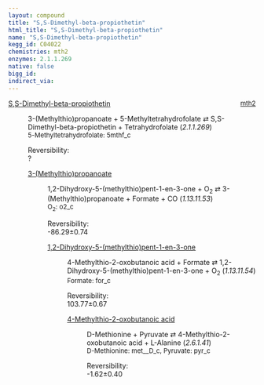 ```yaml
---
layout: compound
title: "S,S-Dimethyl-beta-propiothetin"
html_title: "S,S-Dimethyl-beta-propiothetin"
name: "S,S-Dimethyl-beta-propiothetin"
kegg_id: C04022
chemistries: mth2
enzymes: 2.1.1.269
native: false
bigg_id:
indirect_via:
---
```

<dl><dt class='rs-product'><a href='{{ site.url }}{{ site.baseurl }}/compounds/C04022' class='link-dark' data-bs-toggle='tooltip' data-bs-html='true' data-bs-title='KEGG: C04022'>S,S-Dimethyl-beta-propiothetin</a><span style='float: right; max-width: 40%'><a href='{{ site.url }}{{ site.baseurl }}/chemistries/mth2' class='link-dark opacity-50' style='font-size: small; word-wrap: anywhere;'>mth2</a></span></dt><dd><p>3-(Methylthio)propanoate + 5-Methyltetrahydrofolate &#8644; S,S-Dimethyl-beta-propiothetin + Tetrahydrofolate (<i>2.1.1.269</i>)<br /><span style='font-size: small;'><span data-bs-toggle='tooltip' data-bs-html='true' data-bs-title='KEGG: C00440'>5-Methyltetrahydrofolate</span>: 5mthf_c</span><br /><div class="reversibility_info">Reversibility: <div class="progress"><div class="progress-bar bg-light" role="progressbar" style="width: 100%" aria-valuenow="0" aria-valuemin="0" aria-valuemax="100"></div></div><span>?</span><div class="progress"><div class="progress-bar bg-light" role="progressbar" style="width: 100%" aria-valuenow="0" aria-valuemin="0" aria-valuemax="10"></div></div></div></p><dl><dt><a href='{{ site.url }}{{ site.baseurl }}/compounds/C08276' class='link-dark' data-bs-toggle='tooltip' data-bs-html='true' data-bs-title='KEGG: C08276'>3-(Methylthio)propanoate</a><span style='float: right; max-width: 40%'><a href='{{ site.url }}{{ site.baseurl }}/chemistries/None' class='link-dark opacity-50' style='font-size: small; word-wrap: anywhere;'></a></span></dt><dd><p>1,2-Dihydroxy-5-(methylthio)pent-1-en-3-one + O<sub>2</sub> &#8644; 3-(Methylthio)propanoate + Formate + CO (<i>1.13.11.53</i>)<br /><span style='font-size: small;'><span data-bs-toggle='tooltip' data-bs-html='true' data-bs-title='KEGG: C00007'>O<sub>2</sub></span>: o2_c</span><br /><div class="reversibility_info">Reversibility: <div class="progress" style="flex-direction: row-reverse;"><div class="progress-bar bg-success" role="progressbar" style="width: 862.94%" aria-valuenow="-86.29437263069646" aria-valuemin="0" aria-valuemax="10"></div></div><span>-86.29&plusmn;0.74</span><div class="progress"><div class="progress-bar bg-danger" role="progressbar" style="width: 0%" aria-valuenow="-86.29437263069646" aria-valuemin="0" aria-valuemax="10"></div></div></div></p><dl><dt><a href='{{ site.url }}{{ site.baseurl }}/compounds/C15606' class='link-dark' data-bs-toggle='tooltip' data-bs-html='true' data-bs-title='KEGG: C15606'>1,2-Dihydroxy-5-(methylthio)pent-1-en-3-one</a><span style='float: right; max-width: 40%'><a href='{{ site.url }}{{ site.baseurl }}/chemistries/None' class='link-dark opacity-50' style='font-size: small; word-wrap: anywhere;'></a></span></dt><dd><p>4-Methylthio-2-oxobutanoic acid + Formate &#8644; 1,2-Dihydroxy-5-(methylthio)pent-1-en-3-one + O<sub>2</sub> (<i>1.13.11.54</i>)<br /><span style='font-size: small;'><span data-bs-toggle='tooltip' data-bs-html='true' data-bs-title='KEGG: C00058'>Formate</span>: for_c</span><br /><div class="reversibility_info">Reversibility: <div class="progress"><div class="progress-bar bg-success" role="progressbar" style="width: 0%" aria-valuenow="0" aria-valuemin="0" aria-valuemax="100"></div></div><span>103.77&plusmn;0.67</span><div class="progress"><div class="progress-bar bg-danger" role="progressbar" style="width: 1037.68%" aria-valuenow="103.76812033143138" aria-valuemin="0" aria-valuemax="10"></div></div></div></p><dl><dt><a href='{{ site.url }}{{ site.baseurl }}/compounds/C01180' class='link-dark' data-bs-toggle='tooltip' data-bs-html='true' data-bs-title='KEGG: C01180'>4-Methylthio-2-oxobutanoic acid</a><span style='float: right; max-width: 40%'><a href='{{ site.url }}{{ site.baseurl }}/chemistries/None' class='link-dark opacity-50' style='font-size: small; word-wrap: anywhere;'></a></span></dt><dd><p>D-Methionine + Pyruvate &#8644; 4-Methylthio-2-oxobutanoic acid + L-Alanine (<i>2.6.1.41</i>)<br /><span style='font-size: small;'><span data-bs-toggle='tooltip' data-bs-html='true' data-bs-title='KEGG: C00855'>D-Methionine</span>: met__D_c, <span data-bs-toggle='tooltip' data-bs-html='true' data-bs-title='KEGG: C00022'>Pyruvate</span>: pyr_c</span><br /><div class="reversibility_info">Reversibility: <div class="progress" style="flex-direction: row-reverse;"><div class="progress-bar bg-success" role="progressbar" style="width: 16.19%" aria-valuenow="-1.6192977938983257" aria-valuemin="0" aria-valuemax="10"></div><div class="progress-bar bg-warning" role="progressbar" style="width: 3.95%" aria-valuenow="-1.6192977938983257" aria-valuemin="0" aria-valuemax="10"></div></div><span>-1.62&plusmn;0.40</span><div class="progress"><div class="progress-bar bg-danger" role="progressbar" style="width: 0%" aria-valuenow="-1.6192977938983257" aria-valuemin="0" aria-valuemax="10"></div></div></div></p><dl></dl></dd></dl></dd></dl></dd></dl></dd></dl>